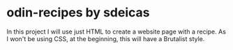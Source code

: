 # odin-recipes by sdeicas

In this project I will use just HTML to create a website page with a recipe. As I won't be using CSS, at the beginning, this will have a Brutalist style.